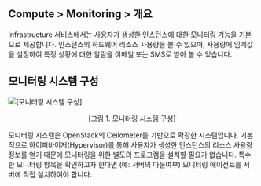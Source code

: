 ## Compute > Monitoring > 개요

Infrastructure 서비스에서는 사용자가 생성한 인스턴스에 대한 모니터링 기능을 기본으로 제공합니다.
인스턴스의 하드웨어 리소스 사용량을 볼 수 있으며, 사용량에 임계값을 설정하여 특정 상황에 대한 알람을 이메일 또는 SMS로 받아 볼 수 있습니다.

## 모니터링 시스템 구성

![[모니터링 시스템 구성]](http://static.toastoven.net/toastcloud/static/common/img/cms_img/monitoring/img_1.jpg)
<center>[그림 1. 모니터링 시스템 구성]</center>

모니터링 시스템은 OpenStack의 Ceilometer를 기반으로 확장한 시스템입니다.
기본적으로 하이퍼바이저(Hypervisor)를 통해 사용자가 생성한 인스턴스의 리소스 사용량 정보를 얻기 때문에 모니터링을 위한 별도의 프로그램을 설치할 필요가 없습니다. 특수한 모니터링 항목을 확인하고자 한다면 (예: 서버의 다운여부) 모니터링 에이전트를 서버에 직접 설치하여야 합니다.
